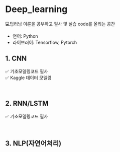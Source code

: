# Deep_learning
💻딥러닝 이론을 공부하고 필사 및 실습 code를 올리는 공간

 + 언어: Python
 + 라이브러이: Tensorflow, Pytorch



## 1. CNN
 ✅ 기초모델링코드 필사 <br>
 ✅ Kaggle 데이터 모델링

<br>

## 2. RNN/LSTM
 ✅ 기초모델링코드 필사
 
<br>
 
## 3. NLP(자연어처리)

